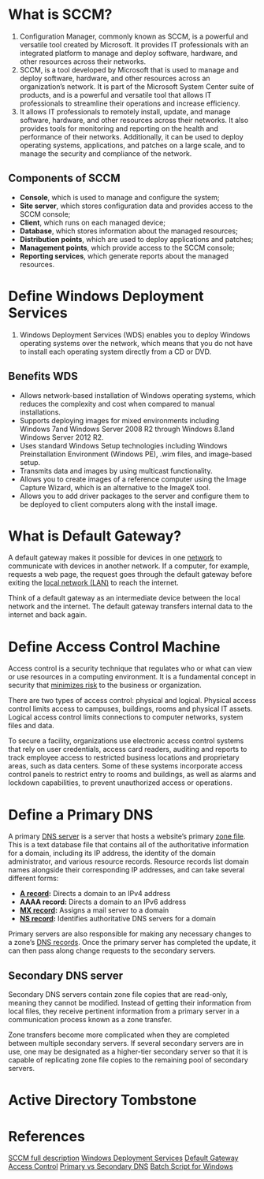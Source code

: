 
# What is SCCM?

1. Configuration Manager, commonly known as SCCM, is a powerful and versatile tool created by Microsoft. It provides IT professionals with an integrated platform to manage and deploy software, hardware, and other resources across their networks.
2. SCCM, is a tool developed by Microsoft that is used to manage and deploy software, hardware, and other resources across an organization’s network. It is part of the Microsoft System Center suite of products, and is a powerful and versatile tool that allows IT professionals to streamline their operations and increase efficiency.
3. It allows IT professionals to remotely install, update, and manage software, hardware, and other resources across their networks. It also provides tools for monitoring and reporting on the health and performance of their networks. Additionally, it can be used to deploy operating systems, applications, and patches on a large scale, and to manage the security and compliance of the network.
## Components of SCCM

- **Console**, which is used to manage and configure the system; 
- **Site server**, which stores configuration data and provides access to the SCCM console;
- **Client**, which runs on each managed device; 
- **Database**, which stores information about the managed resources; 
- **Distribution points**, which are used to deploy applications and patches; 
- **Management points**, which provide access to the SCCM console; 
- **Reporting services**, which generate reports about the managed resources.

# Define Windows Deployment Services

1. Windows Deployment Services (WDS) enables you to deploy Windows operating systems over the network, which means that you do not have to install each operating system directly from a CD or DVD.

## Benefits WDS

- Allows network-based installation of Windows operating systems, which reduces the complexity and cost when compared to manual installations.
- Supports deploying images for mixed environments including Windows 7and Windows Server 2008 R2 through Windows 8.1and Windows Server 2012 R2.
- Uses standard Windows Setup technologies including Windows Preinstallation Environment (Windows PE), .wim files, and image-based setup.
- Transmits data and images by using multicast functionality.
- Allows you to create images of a reference computer using the Image Capture Wizard, which is an alternative to the ImageX tool.
- Allows you to add driver packages to the server and configure them to be deployed to client computers along with the install image.

# What is Default Gateway?

A default gateway makes it possible for devices in one [network](https://www.lifewire.com/what-is-computer-networking-816249) to communicate with devices in another network. If a computer, for example, requests a web page, the request goes through the default gateway before exiting the [local network (LAN)](https://www.lifewire.com/what-is-lan-4684071) to reach the internet.

Think of a default gateway as an intermediate device between the local network and the internet. The default gateway transfers internal data to the internet and back again.

# Define Access Control Machine

Access control is a security technique that regulates who or what can view or use resources in a computing environment. It is a fundamental concept in security that [minimizes risk](https://www.techtarget.com/searchstorage/tip/Prevent-the-storage-and-data-security-risks-of-remote-work) to the business or organization.

There are two types of access control: physical and logical. Physical access control limits access to campuses, buildings, rooms and physical IT assets. Logical access control limits connections to computer networks, system files and data.

To secure a facility, organizations use electronic access control systems that rely on user credentials, access card readers, auditing and reports to track employee access to restricted business locations and proprietary areas, such as data centers. Some of these systems incorporate access control panels to restrict entry to rooms and buildings, as well as alarms and lockdown capabilities, to prevent unauthorized access or operations.
# Define a Primary DNS

A primary [DNS server](https://www.cloudflare.com/learning/dns/dns-server-types/) is a server that hosts a website’s primary [zone file](https://www.cloudflare.com/learning/dns/glossary/dns-zone/). This is a text database file that contains all of the authoritative information for a domain, including its IP address, the identity of the domain administrator, and various resource records. Resource records list domain names alongside their corresponding IP addresses, and can take several different forms:

- **[A record](https://www.cloudflare.com/learning/dns/dns-records/dns-a-record/):** Directs a domain to an IPv4 address
- **AAAA record:** Directs a domain to an IPv6 address
- **[MX record](https://www.cloudflare.com/learning/dns/dns-records/dns-mx-record/):** Assigns a mail server to a domain
- **[NS record](https://www.cloudflare.com/learning/dns/dns-records/dns-ns-record/):** Identifies authoritative DNS servers for a domain

Primary servers are also responsible for making any necessary changes to a zone’s [DNS records](https://www.cloudflare.com/learning/dns/dns-records/). Once the primary server has completed the update, it can then pass along change requests to the secondary servers.

## Secondary DNS server

Secondary DNS servers contain zone file copies that are read-only, meaning they cannot be modified. Instead of getting their information from local files, they receive pertinent information from a primary server in a communication process known as a zone transfer.

Zone transfers become more complicated when they are completed between multiple secondary servers. If several secondary servers are in use, one may be designated as a higher-tier secondary server so that it is capable of replicating zone file copies to the remaining pool of secondary servers.


# Active Directory Tombstone
# References

[SCCM full description](https://networkinterview.com/sccm-configuration-manager/)
[Windows Deployment Services](https://learn.microsoft.com/en-us/previous-versions/windows/it-pro/windows-server-2012-r2-and-2012/hh831764(v=ws.11))
[Default Gateway](https://www.lifewire.com/what-is-a-default-gateway-817771)
[Access Control](https://www.techtarget.com/searchsecurity/definition/access-control)
[Primary vs Secondary DNS](https://www.cloudflare.com/en-gb/learning/dns/glossary/primary-secondary-dns/)
[Batch Script for Windows](https://www.howtogeek.com/263177/how-to-write-a-batch-script-on-windows/)
